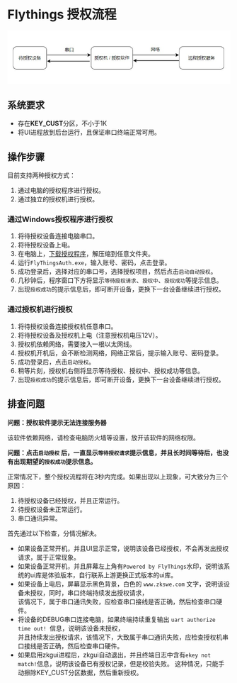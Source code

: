 
      
# Flythings 授权流程

![](images/auth_flow.jpg)

## 系统要求
* 存在**KEY_CUST**分区，不小于1K
* 将UI进程放到后台运行，且保证串口终端正常可用。

## 操作步骤
目前支持两种授权方式：
1. 通过电脑的授权程序进行授权。
2. 通过独立的授权机进行授权。

### 通过Windows授权程序进行授权
1. 将待授权设备连接电脑串口。
2. 将待授权设备上电。
3. 在电脑上，[下载授权程序](http://download.flythings.cn/auth/FlyThingsAuth-1.1.3.zip)，解压缩到任意文件夹。
4. 运行`FlyThingsAuth.exe`，输入账号、密码，点击登录。
5. 成功登录后，选择对应的串口号，选择授权项目，然后点击`启动自动授权`。
6. 几秒钟后，程序窗口下方将显示`等待授权请求`、`授权中`、`授权成功`等提示信息。
7. 出现`授权成功`的提示信息后，即可断开设备，更换下一台设备继续进行授权。

### 通过授权机进行授权
1. 将待授权设备连接授权机任意串口。
2. 将待授权设备及授权机上电（注意授权机电压12V）。
4. 授权机依赖网络，需要接入一根以太网线。
5. 授权机开机后，会不断检测网络，网络正常后，提示输入账号、密码登录。
5. 成功登录后，点击`启动授权`。
6. 稍等片刻，授权机右侧将显示等待授权、授权中、授权成功等信息。
7. 出现`授权成功`的提示信息后，即可断开设备，更换下一台设备继续进行授权。


## 排查问题   
  
**问题：授权软件提示无法连接服务器**
      
该软件依赖网络，请检查电脑防火墙等设置，放开该软件的网络权限。


**问题：点击`启动授权` 后，一直显示`等待授权请求`提示信息，并且长时间等待后，也没有出现期望的`授权成功`提示信息。**

正常情况下，整个授权流程将在3秒内完成。如果出现以上现象，可大致分为三个原因：
1. 待授权设备已经授权，并且正常运行。
2. 待授权设备未正常运行。
3. 串口通讯异常。 

首先通过以下检查，分情况解决。
* 如果设备正常开机，并且UI显示正常，说明该设备已经授权，不会再发出授权请求，属于正常现象。
* 如果设备正常开机，并且屏幕左上角有`Powered by FlyThings`水印，说明该系统的ui库是体验版本，自行联系上游更换正式版本的ui库。
* 如果设备上电后，屏幕显示黑色背景，白色的 `www.zkswe.com` 文字，说明该设备未授权，同时，串口终端持续发出授权请求，  
 该情况下，属于串口通讯失败，应检查串口接线是否正确，然后检查串口硬件。
* 将设备的DEBUG串口连接电脑，如果终端持续重复输出 `uart authorize time out! `信息，说明该设备未授权，     
并且持续发出授权请求，该情况下，大致属于串口通讯失败，应检查授权机串口接线是否正确，然后检查串口硬件。
* 如果启用zkgui进程后，zkgui自动退出，并且终端日志中含有`ekey not match!`信息，说明该设备已有授权记录，但是校验失败。
这种情况，只能手动擦除KEY_CUST分区数据，然后重新授权。



